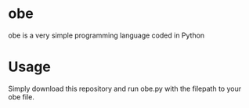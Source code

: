 # obe
obe is a very simple programming language coded in Python

# Usage
Simply download this repository and run obe.py with the filepath to your obe file.
